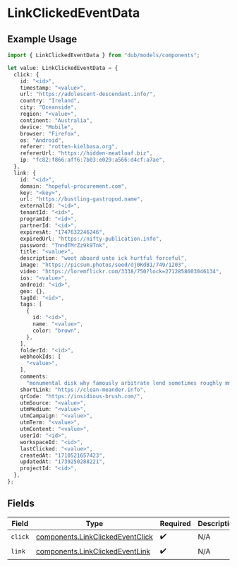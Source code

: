 # LinkClickedEventData

## Example Usage

```typescript
import { LinkClickedEventData } from "dub/models/components";

let value: LinkClickedEventData = {
  click: {
    id: "<id>",
    timestamp: "<value>",
    url: "https://adolescent-descendant.info/",
    country: "Ireland",
    city: "Oceanside",
    region: "<value>",
    continent: "Australia",
    device: "Mobile",
    browser: "Firefox",
    os: "Android",
    referer: "rotten-kielbasa.org",
    refererUrl: "https://hidden-meatloaf.biz",
    ip: "fc82:f866:aff6:7b03:e029:a566:d4cf:a7ae",
  },
  link: {
    id: "<id>",
    domain: "hopeful-procurement.com",
    key: "<key>",
    url: "https://bustling-gastropod.name",
    externalId: "<id>",
    tenantId: "<id>",
    programId: "<id>",
    partnerId: "<id>",
    expiresAt: "1747632246246",
    expiredUrl: "https://nifty-publication.info",
    password: "TnndTMrZz9k9Tnk",
    title: "<value>",
    description: "woot aboard unto ick hurtful forceful",
    image: "https://picsum.photos/seed/dj0KdB1/749/1203",
    video: "https://loremflickr.com/3338/750?lock=2712858603046134",
    ios: "<value>",
    android: "<id>",
    geo: {},
    tagId: "<id>",
    tags: [
      {
        id: "<id>",
        name: "<value>",
        color: "brown",
      },
    ],
    folderId: "<id>",
    webhookIds: [
      "<value>",
    ],
    comments:
      "monumental disk why famously arbitrate lend sometimes roughly mmm",
    shortLink: "https://clean-meander.info",
    qrCode: "https://insidious-brush.com/",
    utmSource: "<value>",
    utmMedium: "<value>",
    utmCampaign: "<value>",
    utmTerm: "<value>",
    utmContent: "<value>",
    userId: "<id>",
    workspaceId: "<id>",
    lastClicked: "<value>",
    createdAt: "1710521657423",
    updatedAt: "1739250288221",
    projectId: "<id>",
  },
};
```

## Fields

| Field                                                                                | Type                                                                                 | Required                                                                             | Description                                                                          |
| ------------------------------------------------------------------------------------ | ------------------------------------------------------------------------------------ | ------------------------------------------------------------------------------------ | ------------------------------------------------------------------------------------ |
| `click`                                                                              | [components.LinkClickedEventClick](../../models/components/linkclickedeventclick.md) | :heavy_check_mark:                                                                   | N/A                                                                                  |
| `link`                                                                               | [components.LinkClickedEventLink](../../models/components/linkclickedeventlink.md)   | :heavy_check_mark:                                                                   | N/A                                                                                  |